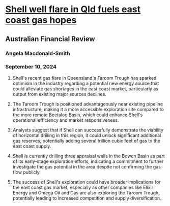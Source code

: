 # [Shell well flare in Qld fuels east coast gas hopes](https://advance.lexis.com/api/document?collection=news&id=urn:contentItem:6CY8-G9R1-JD34-V01T-00000-00&context=1519360)
## Australian Financial Review
### Angela Macdonald-Smith
### September 10, 2024

1. Shell's recent gas flare in Queensland's Taroom Trough has sparked optimism in the industry regarding a potential new energy source that could alleviate gas shortages in the east coast market, particularly as output from existing major sources declines.

2. The Taroom Trough is positioned advantageously near existing pipeline infrastructure, making it a more accessible exploration site compared to the more remote Beetaloo Basin, which could enhance Shell's operational efficiency and market responsiveness.

3. Analysts suggest that if Shell can successfully demonstrate the viability of horizontal drilling in this region, it could unlock significant additional gas reserves, potentially adding several trillion cubic feet of gas to the east coast supply.

4. Shell is currently drilling three appraisal wells in the Bowen Basin as part of its early-stage exploration efforts, indicating a commitment to further investigate the gas potential in the area despite not confirming the gas flow publicly.

5. The success of Shell's exploration could have broader implications for the east coast gas market, especially as other companies like Elixir Energy and Omega Oil and Gas are also exploring the Taroom Trough, potentially leading to increased competition and supply diversification.